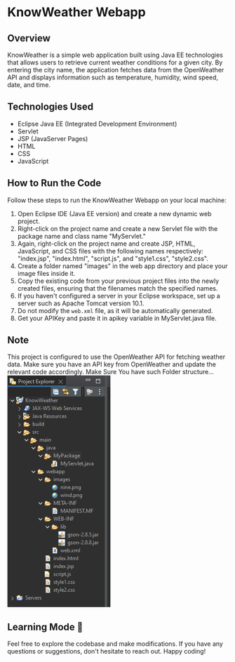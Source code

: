 # KnowWeather Webapp

## Overview

KnowWeather is a simple web application built using Java EE technologies that allows users to retrieve current weather conditions for a given city. By entering the city name, the application fetches data from the OpenWeather API and displays information such as temperature, humidity, wind speed, date, and time.

## Technologies Used

- Eclipse Java EE (Integrated Development Environment)
- Servlet
- JSP (JavaServer Pages)
- HTML
- CSS
- JavaScript

## How to Run the Code

Follow these steps to run the KnowWeather Webapp on your local machine:

1. Open Eclipse IDE (Java EE version) and create a new dynamic web project.
2. Right-click on the project name and create a new Servlet file with the package name and class name "MyServlet."
3. Again, right-click on the project name and create JSP, HTML, JavaScript, and CSS files with the following names respectively: "index.jsp", "index.html", "script.js", and "style1.css", "style2.css".
4. Create a folder named "images" in the web app directory and place your image files inside it.
5. Copy the existing code from your previous project files into the newly created files, ensuring that the filenames match the specified names.
6. If you haven't configured a server in your Eclipse workspace, set up a server such as Apache Tomcat version 10.1.
7. Do not modify the `web.xml` file, as it will be automatically generated.
8. Get your APIKey and paste it in apikey variable in MyServlet.java file.

## Note

This project is configured to use the OpenWeather API for fetching weather data. Make sure you have an API key from OpenWeather and update the relevant code accordingly.
Make Sure You have such Folder structure...
![Folder Structure](images/Folders.png)

## Learning Mode 💛

Feel free to explore the codebase and make modifications. If you have any questions or suggestions, don't hesitate to reach out. Happy coding!

